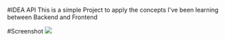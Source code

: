 #IDEA API 
This is a simple Project to apply the concepts I've been learning between Backend and Frontend 

#Screenshot 
<img src="res/main.PNG">